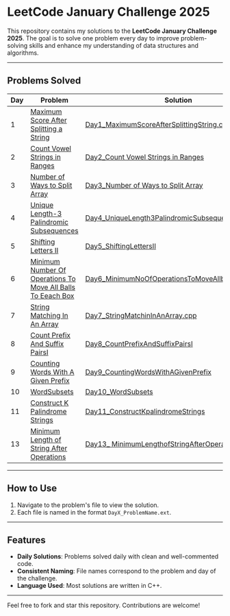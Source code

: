 # LeetCode January Challenge 2025

This repository contains my solutions to the **LeetCode January Challenge 2025**. The goal is to solve one problem every day to improve problem-solving skills and enhance my understanding of data structures and algorithms.

---

## Problems Solved
| Day | Problem                                              | Solution                                   |
|-----|----------------------------------------------------- |--------------------------------------------|
| 1   | [Maximum Score After Splitting a String](https://leetcode.com/problems/maximum-score-after-splitting-a-string/description/?envType=daily-question&envId=2025-01-01) | [Day1_MaximumScoreAfterSplittingString.cpp](./Day1_MaxScoreAfterSplittingAString.cpp) |
| 2   | [Count Vowel Strings in Ranges](https://leetcode.com/problems/count-vowel-strings-in-ranges/description/?envType=daily-question&envId=2025-01-02) | [Day2_Count Vowel Strings in Ranges](./Day2_CountVowelsStringInRanges.cpp)| 
| 3   | [Number of Ways to Split Array](https://leetcode.com/problems/number-of-ways-to-split-array/description/?envType=daily-question&envId=2025-01-03) | [Day3_Number of Ways to Split Array](./Day3_NoOfWaysToSplitArray.cpp)|
| 4   | [Unique Length-3 Palindromic Subsequences](https://leetcode.com/problems/unique-length-3-palindromic-subsequences/?envType=daily-question&envId=2025-01-04) | [Day4_UniqueLength3PalindromicSubsequences](./Day4_UniqueLength3PalindromicSubsequences.cpp)|
| 5   | [Shifting Letters II](https://leetcode.com/problems/shifting-letters-ii/description/?envType=daily-question&envId=2025-01-05) |[Day5_ShiftingLettersII](./Day5_ShiftingLettersII.cpp)|
| 6   | [Minimum Number Of Operations To Move All Balls To Eeach Box](https://leetcode.com/problems/minimum-number-of-operations-to-move-all-balls-to-each-box/?envType=daily-question&envId=2025-01-06) |[Day6_MinimumNoOfOperationsToMoveAllballsToEachBox](./Day6_MinimumNoOfOperationsToMoveAllballsToEachBox.cpp)|
| 7   | [String Matching In An Array](https://leetcode.com/problems/string-matching-in-an-array/?envType=daily-question&envId=2025-01-07) |[Day7_StringMatchinInAnArray.cpp](./Day7_StringMatchinInAnArray.cpp)|
| 8   | [Count Prefix And Suffix PairsI](https://leetcode.com/problems/counting-words-with-a-given-prefix/description/?envType=daily-question&envId=2025-01-09) |[Day8_CountPrefixAndSuffixPairsI](./Day7_StringMatchinInAnArray.cpp)
| 9   | [Counting Words With A Given Prefix](https://leetcode.com/problems/count-prefix-and-suffix-pairs-i/description/?envType=daily-question&envId=2025-01-08) | [Day9_CountingWordsWithAGivenPrefix](./Day9_CountingWordsWithAGivenPrefix.cpp)
| 10  | [WordSubsets](https://leetcode.com/problems/word-subsets/description/?envType=daily-question&envId=2025-01-10) | [Day10_WordSubsets](./Day10_WordSubsets.cpp)
| 11  | [Construct K Palindrome Strings](https://leetcode.com/problems/construct-k-palindrome-strings/?envType=daily-question&envId=2025-01-11) | [Day11_ConstructKpalindromeStrings](./Day11_ConstructKpalindromeStrings.cpp)
| 13  | [Minimum Length of String After Operations](https://leetcode.com/problems/minimum-length-of-string-after-operations/description/?envType=daily-question&envId=2025-01-13) | [Day13_ MinimumLengthofStringAfterOperations](./day13_MinimumLengthofStringAfterOperations.cpp)
---

## How to Use
1. Navigate to the problem's file to view the solution.
2. Each file is named in the format `DayX_ProblemName.ext`.

---

## Features
- **Daily Solutions**: Problems solved daily with clean and well-commented code.
- **Consistent Naming**: File names correspond to the problem and day of the challenge.
- **Language Used**: Most solutions are written in C++.

---

Feel free to fork and star this repository. Contributions are welcome!

